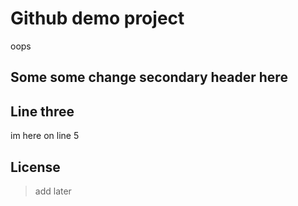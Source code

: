 # Github demo project





oops














## Some  some change secondary header here

## Line three

im here on line 5
## License

> add later
